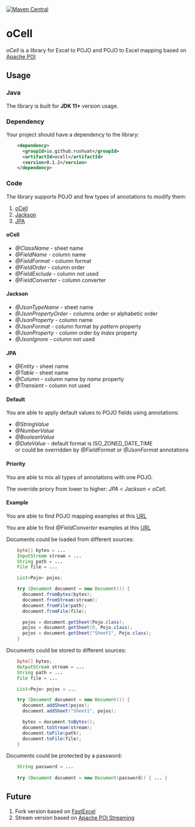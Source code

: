 [![Maven Central](https://img.shields.io/maven-central/v/io.github.rushuat/ocell.svg?label=Maven%20Central)](https://search.maven.org/search?q=g:%22io.github.rushuat%22%20AND%20a:%22ocell%22)
# oCell
*oCell* is a library for Excel to POJO and POJO to Excel mapping based on [Apache POI](https://poi.apache.org/)

## Usage

### Java
The library is built for **JDK 11+** version usage.

### Dependency
Your project should have a dependency to the library:
```xml
    <dependency>
      <groupId>io.github.rushuat</groupId>
      <artifactId>ocell</artifactId>
      <version>0.1.2</version>
    </dependency>
```

### Code
The library supports POJO and few types of annotations to modify them:
1. [oCell](https://github.com/rushuat/ocell/tree/main/src/main/java/io/github/rushuat/ocell/annotation)
2. [Jackson](https://github.com/FasterXML/jackson-annotations)
3. [JPA](https://javaee.github.io/javaee-spec/javadocs/javax/persistence/package-summary.html)

#### oCell
* *@ClassName* - sheet name
* *@FieldName* - column name
* *@FieldFormat* - column format
* *@FieldOrder* - column order
* *@FieldExclude* - column not used
* *@FieldConverter* - column converter

#### Jackson
* *@JsonTypeName* - sheet name
* *@JsonPropertyOrder* - columns order or alphabetic order
* *@JsonProperty* - column name
* *@JsonFormat* - column format by *pattern* property
* *@JsonProperty* - column order by *index* property
* *@JsonIgnore* - column not used

#### JPA
* *@Entity* - sheet name
* *@Table* - sheet name
* *@Column* - column name by *name* property
* *@Transient* - column not used

#### Default
You are able to apply default values to POJO fields using annotations:
* *@StringValue*
* *@NumberValue*
* *@BooleanValue*
* *@DateValue* - default format is ISO_ZONED_DATE_TIME\
or could be overridden by *@FieldFormat* or *@JsonFormat* annotations

#### Priority
You are able to mix all types of annotations with one POJO.

The override priory from lower to higher: *JPA* < *Jackson* < *oCell*.

#### Example
You are able to find POJO mapping examples at this [URL](https://github.com/rushuat/ocell/tree/main/src/test/java/io/github/rushuat/ocell/model)

You are able to find *@FieldConverter* examples at this [URL](https://github.com/rushuat/ocell/tree/main/src/test/java/io/github/rushuat/ocell/field)

Documents could be loaded from different sources:
```java
    byte[] bytes = ...
    InputStream stream = ...
    String path = ...
    File file = ...

    List<Pojo> pojos;

    try (Document document = new Document()) {
      document.fromBytes(bytes);
      document.fromStream(stream);
      document.fromFile(path);
      document.fromFile(file);

      pojos = document.getSheet(Pojo.class);
      pojos = document.getSheet(0, Pojo.class);
      pojos = document.getSheet("Sheet1", Pojo.class);
    }
```

Documents could be stored to different sources:
```java
    byte[] bytes;
    OutputStream stream = ...
    String path = ...
    File file = ...

    List<Pojo> pojos = ...

    try (Document document = new Document()) {
      document.addSheet(pojos);
      document.addSheet("Sheet1", pojos);

      bytes = document.toBytes();
      document.toStream(stream);
      document.toFile(path);
      document.toFile(file);
    }
```

Documents could be protected by a password:
```java
    String password = ...
    
    try (Document document = new Document(password)) { ... }
```
## Future 
1. Fork version based on [FastExcel](https://github.com/dhatim/fastexcel)
2. Stream version based on [Apache POI Streaming](http://poi.apache.org/components/spreadsheet/how-to.html#sxssf)
